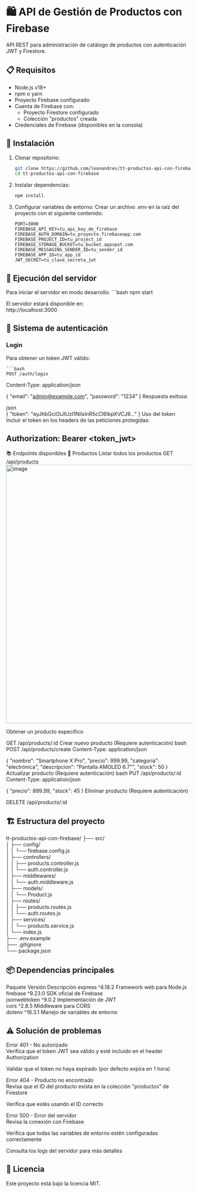 # 🛍️ API de Gestión de Productos con Firebase

API REST para administración de catálogo de productos con autenticación JWT y Firestore.

## 📋 Requisitos

- Node.js v18+
- npm o yarn
- Proyecto Firebase configurado
- Cuenta de Firebase con:
  - Proyecto Firestore configurado
  - Colección "productos" creada
- Credenciales de Firebase (disponibles en la consola)

## 🚀 Instalación

1. Clonar repositorio:
   ```bash
   git clone https://github.com/leonandres/tt-productos-api-con-firebase.git
   cd tt-productos-api-con-firebase
2. Instalar dependencias:
   ```bash
   npm install
3. Configurar variables de entorno:
Crear un archivo .env en la raíz del proyecto con el siguiente contenido:

   ```env
   PORT=3000
   FIREBASE_API_KEY=tu_api_key_de_firebase
   FIREBASE_AUTH_DOMAIN=tu_proyecto.firebaseapp.com
   FIREBASE_PROJECT_ID=tu_project_id
   FIREBASE_STORAGE_BUCKET=tu_bucket.appspot.com 
   FIREBASE_MESSAGING_SENDER_ID=tu_sender_id 
   FIREBASE_APP_ID=tu_app_id 
   JWT_SECRET=tu_clave_secreta_jwt 
## 🚀 Ejecución del servidor
Para iniciar el servidor en modo desarrollo:
    ```bash
    npm start

El servidor estará disponible en:  
http://localhost:3000

## 🔐 Sistema de autenticación

### Login
Para obtener un token JWT válido:

    ```bash
    POST /auth/login
Content-Type: application/json

{
  "email": "admin@example.com",
  "password": "1234"
}
Respuesta exitosa:

json <br>
{
  "token": "eyJhbGciOiJIUzI1NiIsInR5cCI6IkpXVCJ9..."
}
Uso del token
Incluir el token en los headers de las peticiones protegidas:

## Authorization: Bearer <token_jwt>
📚 Endpoints disponibles
🔹 Productos
Listar todos los productos
GET /api/products
<img width="1366" height="703" alt="image" src="https://github.com/user-attachments/assets/4897723b-122c-4c16-999c-1752269ba80e" />

Obtener un producto específico

GET /api/products/:id
Crear nuevo producto (Requiere autenticación)
bash
POST /api/products/create
Content-Type: application/json

{
  "nombre": "Smartphone X Pro",
  "precio": 999.99,
  "categoria": "electrónica",
  "descripcion": "Pantalla AMOLED 6.7\"",
  "stock": 50
}
Actualizar producto (Requiere autenticación)
bash
PUT /api/products/:id
Content-Type: application/json

{
  "precio": 899.99,
  "stock": 45
}
Eliminar producto (Requiere autenticación)

DELETE /api/products/:id
## 🏗️ Estructura del proyecto

tt-productos-api-con-firebase/
├── src/ <br>
│   ├── config/ <br>
│   │   └── firebase.config.js     <br>
│   ├── controllers/                <br>
│   │   ├── products.controller.js  <br>
│   │   └── auth.controller.js    <br>
│   ├── middlewares/              <br>
│   │   └── auth.middleware.js    <br>
│   ├── models/                   <br>
│   │   └── Product.js<br>
│   ├── routes/<br>
│   │   ├── products.routes.js<br>
│   │   └── auth.routes.js<br>
│   ├── services/<br>
│   │   └── products.service.js<br>
│   └── index.js<br>
├── .env.example<br>
├── .gitignore<br>
└── package.json<br>
## 📦 Dependencias principales
Paquete	Versión	Descripción
express	^4.18.2	Framework web para Node.js<br>
firebase	^9.23.0	SDK oficial de Firebase<br>
jsonwebtoken	^9.0.2	Implementación de JWT<br>
cors	^2.8.5	Middleware para CORS<br>
dotenv	^16.3.1	Manejo de variables de entorno<br>
## ⚠️ Solución de problemas
Error 401 - No autorizado<br>
Verifica que el token JWT sea válido y esté incluido en el header Authorization

Validar que el token no haya expirado (por defecto expira en 1 hora)

Error 404 - Producto no encontrado<br>
Revisa que el ID del producto exista en la colección "productos" de Firestore

Verifica que estés usando el ID correcto

Error 500 - Error del servidor<br>
Revisa la conexión con Firebase

Verifica que todas las variables de entorno estén configuradas correctamente

Consulta los logs del servidor para más detalles

## 📄 Licencia
Este proyecto está bajo la licencia MIT.

